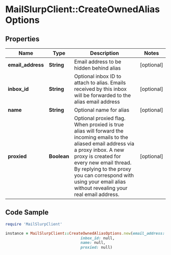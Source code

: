 # MailSlurpClient::CreateOwnedAliasOptions

## Properties

Name | Type | Description | Notes
------------ | ------------- | ------------- | -------------
**email_address** | **String** | Email address to be hidden behind alias | [optional] 
**inbox_id** | **String** | Optional inbox ID to attach to alias. Emails received by this inbox will be forwarded to the alias email address | [optional] 
**name** | **String** | Optional name for alias | [optional] 
**proxied** | **Boolean** | Optional proxied flag. When proxied is true alias will forward the incoming emails to the aliased email address via a proxy inbox. A new proxy is created for every new email thread. By replying to the proxy you can correspond with using your email alias without revealing your real email address. | [optional] 

## Code Sample

```ruby
require 'MailSlurpClient'

instance = MailSlurpClient::CreateOwnedAliasOptions.new(email_address: null,
                                 inbox_id: null,
                                 name: null,
                                 proxied: null)
```


